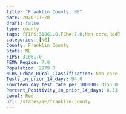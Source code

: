 ```yaml
---
title: "Franklin County, NE"
date: 2020-11-28
draft: false
type: county
tags: [FIPS:31061.0,FEMA:7.0,Non-core,Red]
categories: [NE]
County: Franklin County
State: NE
FIPS: 31061.0
FEMA_Region: 7.0
Population: 2979.0
NCHS_Urban_Rural_Classification: Non-core
Tests_in_prior_14_days: 94.0
Fourteen_day_test_rate_per_100000: 3155.0
Percent_Positivity_in_prior_14_days: 0.33
Level: Red
url: /states/NE/franklin-county
---
```



